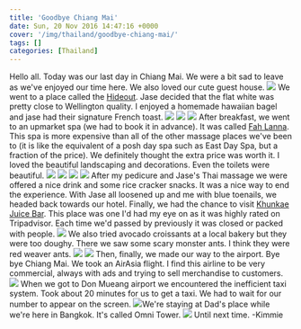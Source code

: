 ```yaml
---
title: 'Goodbye Chiang Mai'
date: Sun, 20 Nov 2016 14:47:16 +0000
cover: '/img/thailand/goodbye-chiang-mai/'
tags: []
categories: [Thailand]
---
```


Hello all. Today was our last day in Chiang Mai. We were a bit sad to leave as we've enjoyed our time here. We also loved our cute guest house. [![](http://jovialdragon.files.wordpress.com/2016/11/wp-image-1711778675jpg.jpg)](http://jovialdragon.files.wordpress.com/2016/11/wp-image-1711778675jpg.jpg) We went to a place called the [Hideout](http://thehideoutcm.com). Jase decided that the flat white was pretty close to Wellington quality. I enjoyed a homemade hawaiian bagel and jase had their signature French toast. [![](http://jovialdragon.files.wordpress.com/2016/11/wp-image-926810022jpg.jpg)](http://jovialdragon.files.wordpress.com/2016/11/wp-image-926810022jpg.jpg) [![](http://jovialdragon.files.wordpress.com/2016/11/wp-image-1100487945jpg.jpg)](http://jovialdragon.files.wordpress.com/2016/11/wp-image-1100487945jpg.jpg) [![](http://jovialdragon.files.wordpress.com/2016/11/wp-image-2100245318jpg.jpg)](http://jovialdragon.files.wordpress.com/2016/11/wp-image-2100245318jpg.jpg) After breakfast, we went to an upmarket spa (we had to book it in advance). It was called [Fah Lanna](http://www.fahlanna.com/). This spa is more expensive than all of the other massage places we've been to (it is like the equivalent of a posh day spa such as East Day Spa, but a fraction of the price). We definitely thought the extra price was worth it. I loved the beautiful landscaping and decorations. Even the toilets were beautiful. [![](http://jovialdragon.files.wordpress.com/2016/11/wp-image-98174805jpg.jpg)](http://jovialdragon.files.wordpress.com/2016/11/wp-image-98174805jpg.jpg) [![](http://jovialdragon.files.wordpress.com/2016/11/wp-image-846348671jpg.jpg)](http://jovialdragon.files.wordpress.com/2016/11/wp-image-846348671jpg.jpg) [![](http://jovialdragon.files.wordpress.com/2016/11/wp-image-1996709617jpg.jpg)](http://jovialdragon.files.wordpress.com/2016/11/wp-image-1996709617jpg.jpg) [![](http://jovialdragon.files.wordpress.com/2016/11/wp-image-1763389948jpg.jpg)](http://jovialdragon.files.wordpress.com/2016/11/wp-image-1763389948jpg.jpg) After my pedicure and Jase's Thai massage we were offered a nice drink and some rice cracker snacks. It was a nice way to end the experience. With Jase all loosened up and me with blue toenails, we headed back towards our hotel. Finally, we had the chance to visit [Khunkae Juice Bar](https://m.facebook.com/pages/Khun-Kaes-Juice-Bar/1689961967906460). This place was one I'd had my eye on as it was highly rated on Tripadvisor. Each time we'd passed by previously it was closed or packed with people. [![](http://jovialdragon.files.wordpress.com/2016/11/wp-image-416132793jpg.jpg)](http://jovialdragon.files.wordpress.com/2016/11/wp-image-416132793jpg.jpg) We also tried avocado croissants at a local bakery but they were too doughy. There we saw some scary monster ants. I think they were red weaver ants. [![](http://jovialdragon.files.wordpress.com/2016/11/wp-image-63590984jpg.jpg)](http://jovialdragon.files.wordpress.com/2016/11/wp-image-63590984jpg.jpg) [![](http://jovialdragon.files.wordpress.com/2016/11/wp-image-1009395433jpg.jpg)](http://jovialdragon.files.wordpress.com/2016/11/wp-image-1009395433jpg.jpg) Then, finally, we made our way to the airport. Bye bye Chiang Mai. We took an AirAsia flight. I find this airline to be very commercial, always with ads and trying to sell merchandise to customers. [![](http://jovialdragon.files.wordpress.com/2016/11/wp-image-1154217000jpg.jpg)](http://jovialdragon.files.wordpress.com/2016/11/wp-image-1154217000jpg.jpg) When we got to Don Mueang airport we encountered the inefficient taxi system. Took about 20 minutes for us to get a taxi. We had to wait for our number to appear on the screen. [![](http://jovialdragon.files.wordpress.com/2016/11/wp-image-1116775677jpg.jpg)](http://jovialdragon.files.wordpress.com/2016/11/wp-image-1116775677jpg.jpg)We're staying at Dad's place while we're here in Bangkok. It's called Omni Tower. [![](http://jovialdragon.files.wordpress.com/2016/11/wp-image-1299739843jpg.jpg)](http://jovialdragon.files.wordpress.com/2016/11/wp-image-1299739843jpg.jpg) Until next time. -Kimmie